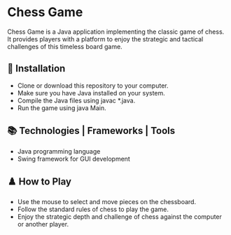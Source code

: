 # Chess Game

Chess Game is a Java application implementing the classic game of chess. It provides players with a platform to enjoy the strategic and tactical challenges of this timeless board game.

## 📝 Installation

- Clone or download this repository to your computer.
- Make sure you have Java installed on your system.
- Compile the Java files using javac *.java.
- Run the game using java Main.

## 📚 Technologies | Frameworks | Tools
- Java programming language
- Swing framework for GUI development

## ♟️ How to Play

- Use the mouse to select and move pieces on the chessboard.
- Follow the standard rules of chess to play the game.
- Enjoy the strategic depth and challenge of chess against the computer or another player.